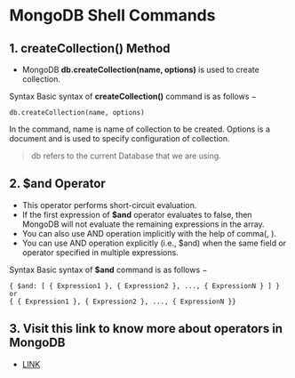 # MongoDB Shell Commands

## 1. createCollection() Method
- MongoDB **db.createCollection(name, options)** is used to create collection.

Syntax
Basic syntax of **createCollection()** command is as follows −

```shell
db.createCollection(name, options)
```

In the command, name is name of collection to be created. Options is a document and is used to specify configuration of collection.
>db refers to the current Database that we are using.

## 2. $and Operator

- This operator performs short-circuit evaluation.
- If the first expression of **$and** operator evaluates to false, then MongoDB will not evaluate the remaining expressions in the array.
- You can also use AND operation implicitly with the help of comma(, ).
- You can use AND operation explicitly (i.e., $and) when the same field or operator specified in multiple expressions.

Syntax
Basic syntax of **$and** command is as follows −

```shell
{ $and: [ { Expression1 }, { Expression2 }, ..., { ExpressionN } ] }
or
{ { Expression1 }, { Expression2 }, ..., { ExpressionN }}
```

## 3. Visit this link to know more about operators in MongoDB
- [LINK](https://www.mongodb.com/docs/manual/reference/operator/query/)